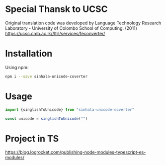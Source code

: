 # Special Thansk to UCSC 
Original translation code was developed by Language Technology Research Laboratory - University of Colombo School of Computing. (2011)
https://ucsc.cmb.ac.lk//ltrl/services/feconverter/

# Installation 

Using npm:
```sh
npm i --save sinhala-unicode-coverter
```


# Usage
```ts
import {singlishToUnicode} from "sinhala-unicode-coverter"

const unicode = singlishToUnicode("")

```




# Project in TS 
https://blog.logrocket.com/publishing-node-modules-typescript-es-modules/


